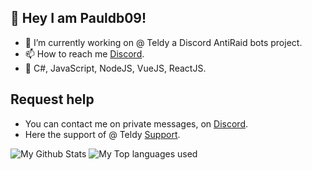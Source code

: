 ## 👋 Hey I am Pauldb09!

- 🔭 I’m currently working on @ Teldy a Discord AntiRaid bots project.
- 📫 How to reach me [Discord](https://discord.com/users/840657258748706826).
- 🔧 C#, JavaScript, NodeJS, VueJS, ReactJS.

## Request help
- You can contact me on private messages, on [Discord](https://discord.com/users/840657258748706826).
- Here the support of @ Teldy [Support](https://discord.gg/r8GK5hB6AW).

<img alt="My Github Stats" src="https://github-readme-stats.vercel.app/api?username=pauldb09&show_icons=true&hide_border=true&theme=tokyonight" />
<img alt="My Top languages used" src="https://github-readme-stats.vercel.app/api/top-langs?username=pauldb09&show_icons=true&theme=tokyonight&layout=compact" />
